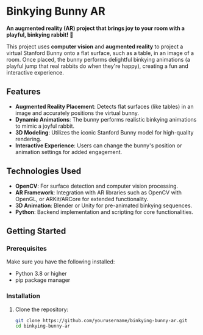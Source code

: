 # Binkying Bunny AR  

**An augmented reality (AR) project that brings joy to your room with a playful, binkying rabbit!** 🐇  

This project uses **computer vision** and **augmented reality** to project a virtual Stanford Bunny onto a flat surface, such as a table, in an image of a room. Once placed, the bunny performs delightful binkying animations (a playful jump that real rabbits do when they're happy), creating a fun and interactive experience.  

## Features  
- **Augmented Reality Placement**: Detects flat surfaces (like tables) in an image and accurately positions the virtual bunny.  
- **Dynamic Animations**: The bunny performs realistic binkying animations to mimic a joyful rabbit.  
- **3D Modeling**: Utilizes the iconic Stanford Bunny model for high-quality rendering.  
- **Interactive Experience**: Users can change the bunny's position or animation settings for added engagement.  

## Technologies Used  
- **OpenCV**: For surface detection and computer vision processing.  
- **AR Framework**: Integration with AR libraries such as OpenCV with OpenGL, or ARKit/ARCore for extended functionality.  
- **3D Animation**: Blender or Unity for pre-animated binkying sequences.  
- **Python**: Backend implementation and scripting for core functionalities.  

## Getting Started  

### Prerequisites  
Make sure you have the following installed:  
- Python 3.8 or higher  
- pip package manager  

### Installation  
1. Clone the repository:  
   ```bash  
   git clone https://github.com/yourusername/binkying-bunny-ar.git  
   cd binkying-bunny-ar  
